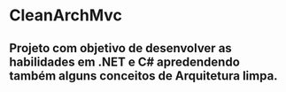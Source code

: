 # CleanArchMvc

## Projeto com objetivo de desenvolver as habilidades em .NET e C# apredendendo também alguns conceitos de Arquitetura limpa.
